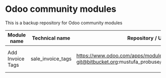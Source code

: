 # Odoo community modules
This is a backup repository for Odoo community modules

Module name | Technical name | Repository / URL | Author | License
------------|----------------|------------------|--------|--------
Add Invoice Tags | sale_invoice_tags | https://www.odoo.com/apps/modules/9.0/sale_invoice_tags/<br />git@bitbucket.org:mustufa_probuse/probuse-apps.git#9.0 | Probuse Consulting Service Pvt. Ltd. | Affero GPL-3

